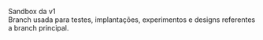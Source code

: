 Sandbox da v1
<br>
Branch usada para testes, implantações, experimentos e designs referentes a branch principal.

